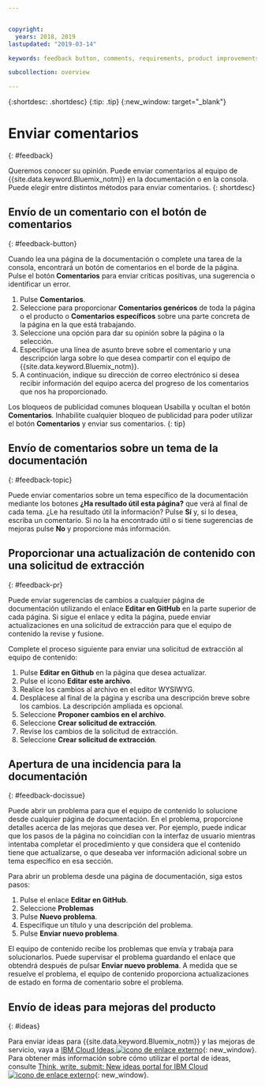 ```yaml
---


copyright:
  years: 2018, 2019
lastupdated: "2019-03-14"

keywords: feedback button, comments, requirements, product improvements

subcollection: overview

---
```


{:shortdesc: .shortdesc}
{:tip: .tip}
{:new_window: target="_blank"}

# Enviar comentarios
{: #feedback}

Queremos conocer su opinión. Puede enviar comentarios al equipo de {{site.data.keyword.Bluemix_notm}} en la documentación o en la consola. Puede elegir entre distintos métodos para enviar comentarios.
{: shortdesc}

## Envío de un comentario con el botón de comentarios
{: #feedback-button}

Cuando lea una página de la documentación o complete una tarea de la consola, encontrará un botón de comentarios en el borde de la página. Pulse el botón **Comentarios** para enviar críticas positivas, una sugerencia o identificar un error.

1. Pulse **Comentarios**.
2. Seleccione para proporcionar **Comentarios genéricos** de toda la página o el producto o **Comentarios específicos** sobre una parte concreta de la página en la que está trabajando.
3. Seleccione una opción para dar su opinión sobre la página o la selección.
4. Especifique una línea de asunto breve sobre el comentario y una descripción larga sobre lo que desea compartir con el equipo de {{site.data.keyword.Bluemix_notm}}.
5. A continuación, indique su dirección de correo electrónico si desea recibir información del equipo acerca del progreso de los comentarios que nos ha proporcionado.

Los bloqueos de publicidad comunes bloquean Usabilla y ocultan el botón **Comentarios**. Inhabilite cualquier bloqueo de publicidad para poder utilizar el botón **Comentarios** y enviar sus comentarios.
{: tip}

## Envío de comentarios sobre un tema de la documentación
{: #feedback-topic}

Puede enviar comentarios sobre un tema específico de la documentación mediante los botones **¿Ha resultado útil esta página?** que verá al final de cada tema. ¿Le ha resultado útil la información? Pulse **Sí** y, si lo desea, escriba un comentario. Si no la ha encontrado útil o si tiene sugerencias de mejoras pulse **No** y proporcione más información.  

## Proporcionar una actualización de contenido con una solicitud de extracción
{: #feedback-pr}

Puede enviar sugerencias de cambios a cualquier página de documentación utilizando el enlace **Editar en GitHub** en la parte superior de cada página. Si sigue el enlace y edita la página, puede enviar actualizaciones en una solicitud de extracción para que el equipo de contenido la revise y fusione. 

Complete el proceso siguiente para enviar una solicitud de extracción al equipo de contenido:

1. Pulse **Editar en Github** en la página que desea actualizar.
2. Pulse el icono **Editar este archivo**.
3. Realice los cambios al archivo en el editor WYSIWYG.
4. Desplácese al final de la página y escriba una descripción breve sobre los cambios. La descripción ampliada es opcional.
5. Seleccione **Proponer cambios en el archivo**.
6. Seleccione **Crear solicitud de extracción**.
7. Revise los cambios de la solicitud de extracción.
8. Seleccione **Crear solicitud de extracción**. 

## Apertura de una incidencia para la documentación
{: #feedback-docissue}

Puede abrir un problema para que el equipo de contenido lo solucione desde cualquier página de documentación. En el problema, proporcione detalles acerca de las mejoras que desea ver. Por ejemplo, puede indicar que los pasos de la página no coincidían con la interfaz de usuario mientras intentaba completar el procedimiento y que considera que el contenido tiene que actualizarse, o que deseaba ver información adicional sobre un tema específico en esa sección.

Para abrir un problema desde una página de documentación, siga estos pasos:

1. Pulse el enlace **Editar en GitHub**.
2. Seleccione **Problemas**
3. Pulse **Nuevo problema**.
4. Especifique un título y una descripción del problema.
5. Pulse **Enviar nuevo problema**. 

El equipo de contenido recibe los problemas que envía y trabaja para solucionarlos. Puede supervisar el problema guardando el enlace que obtendrá después de pulsar **Enviar nuevo problema**. A medida que se resuelve el problema, el equipo de contenido proporciona actualizaciones de estado en forma de comentario sobre el problema.

## Envío de ideas para mejoras del producto
{: #ideas}

Para enviar ideas para {{site.data.keyword.Bluemix_notm}} y las mejoras de servicio, vaya a [IBM Cloud Ideas ![icono de enlace externo](../icons/launch-glyph.svg)](https://ibmcloud.ideas.aha.io){: new_window}. Para obtener más información sobre cómo utilizar el portal de ideas, consulte [Think, write, submit: New ideas portal for IBM Cloud ![icono de enlace externo](../icons/launch-glyph.svg)](https://developer.ibm.com/bluemix/2016/10/05/think-write-submit/){: new_window}.

